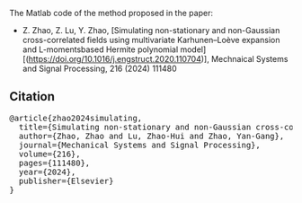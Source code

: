 The Matlab code of the method proposed in the paper:

* Z. Zhao, Z. Lu, Y. Zhao, [Simulating non-stationary and non-Gaussian cross-correlated fields using multivariate Karhunen–Loève expansion and L-momentsbased Hermite polynomial model][(https://doi.org/10.1016/j.engstruct.2020.110704)], Mechnaical Systems and Signal Processing, 216 (2024) 111480

## Citation
<pre>
@article{zhao2024simulating,
  title={Simulating non-stationary and non-Gaussian cross-correlated fields using multivariate Karhunen--Lo{\`e}ve expansion and L-moments-based Hermite polynomial model},
  author={Zhao, Zhao and Lu, Zhao-Hui and Zhao, Yan-Gang},
  journal={Mechanical Systems and Signal Processing},
  volume={216},
  pages={111480},
  year={2024},
  publisher={Elsevier}
}
</pre>
